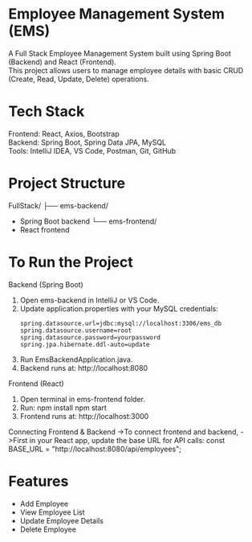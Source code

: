 # Employee Management System (EMS)
A Full Stack Employee Management System built using Spring Boot (Backend) and React (Frontend).  
This project allows users to manage employee details with basic CRUD (Create, Read, Update, Delete) operations.

# Tech Stack
Frontend: React, Axios, Bootstrap  
Backend: Spring Boot, Spring Data JPA, MySQL  
Tools: IntelliJ IDEA, VS Code, Postman, Git, GitHub

# Project Structure
FullStack/
├── ems-backend/   
- Spring Boot backend
└── ems-frontend/ 
 - React frontend

 # To Run the Project
 Backend (Spring Boot)
1. Open ems-backend in IntelliJ or VS Code.
2. Update application.properties with your MySQL credentials:
   ```properties
   spring.datasource.url=jdbc:mysql://localhost:3306/ems_db
   spring.datasource.username=root
   spring.datasource.password=yourpassword
   spring.jpa.hibernate.ddl-auto=update

3. Run EmsBackendApplication.java.
4. Backend runs at: http://localhost:8080

 Frontend (React)
1. Open terminal in ems-frontend folder.
2. Run:
   npm install
   npm start
3. Frontend runs at: http://localhost:3000


 Connecting Frontend & Backend
->To connect frontend and backend,
->First in your React app, update the base URL for API calls:
const BASE_URL = "http://localhost:8080/api/employees";

# Features
- Add Employee  
- View Employee List
- Update Employee Details  
- Delete Employee  

